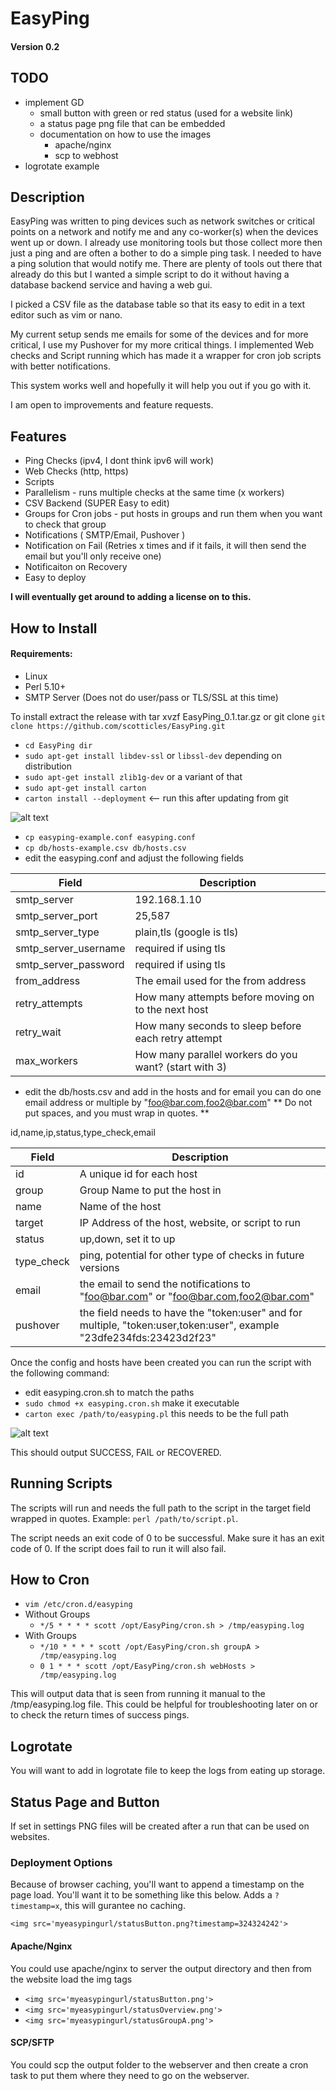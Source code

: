 # EasyPing

#### Version 0.2

## TODO
* implement GD
    * small button with green or red status (used for a website link)
    * a status page png file that can be embedded
    * documentation on how to use the images
        * apache/nginx
        * scp to webhost
* logrotate example

## Description

EasyPing was written to ping devices such as network switches or critical points on a network and notify me and any co-worker(s) when the devices went up or down. I already use monitoring tools but those collect more then just a ping and are often a bother to do a simple ping task. I needed to have a ping solution that would notify me. There are plenty of tools out there that already do this but I wanted a simple script to do it without having a database backend service and having a web gui.

I picked a CSV file as the database table so that its easy to edit in a text editor such as vim or nano.

My current setup sends me emails for some of the devices and for more critical, I use my Pushover for my more critical things. I implemented Web checks and Script running which has made it a wrapper for cron job scripts with better notifications.

This system works well and hopefully it will help you out if you go with it.

I am open to improvements and feature requests.

## Features

* Ping Checks (ipv4, I dont think ipv6 will work)
* Web Checks (http, https)
* Scripts
* Parallelism - runs multiple checks at the same time (x workers)
* CSV Backend (SUPER Easy to edit)
* Groups for Cron jobs - put hosts in groups and run them when you want to check that group
* Notifications ( SMTP/Email, Pushover )
* Notification on Fail (Retries x times and if it fails, it will then send the email but you'll only receive one)
* Notificaiton on Recovery
* Easy to deploy

**I will eventually get around to adding a license on to this.**

## How to Install

#### Requirements: 

 * Linux
 * Perl 5.10+
 * SMTP Server (Does not do user/pass or TLS/SSL at this time)

To install extract the release with tar xvzf EasyPing_0.1.tar.gz or git clone
`git clone https://github.com/scotticles/EasyPing.git`

* `cd EasyPing dir`
* `sudo apt-get install libdev-ssl` or `libssl-dev` depending on distribution
* `sudo apt-get install zlib1g-dev` or a variant of that
* `sudo apt-get install carton`
* `carton install --deployment` <-- run this after updating from git

![alt text](https://github.com/scotticles/EasyPing/raw/master/screenshots/screenshot-1.png "Carton Install")

* `cp easyping-example.conf easyping.conf`
* `cp db/hosts-example.csv db/hosts.csv`
* edit the easyping.conf and adjust the following fields

| Field                 | Description   |
| ---------------       |---------------|
| smtp_server           | 192.168.1.10                                          |
| smtp_server_port      | 25,587                                                | 
| smtp_server_type      | plain,tls (google is tls)                             | 
| smtp_server_username  | required if using tls                                 |
| smtp_server_password  | required if using tls                                 |
| from_address          | The email used for the from address                   |
| retry_attempts        | How many attempts before moving on to the next host   |
| retry_wait            | How many seconds to sleep before each retry attempt   |
| max_workers           | How many parallel workers do you want? (start with 3) |

* edit the db/hosts.csv and add in the hosts and for email you can do one email address or multiple
by "foo@bar.com,foo2@bar.com" 
** Do not put spaces, and you must wrap in quotes. **

id,name,ip,status,type_check,email

| Field          | Description   |
| ---------------|---------------|
| id         | A unique id for each host                                                         |
| group      | Group Name to put the host in                                                     |
| name       | Name of the host                                                                  |
| target     | IP Address of the host, website, or script to run                                 |
| status     | up,down, set it to up                                                             |
| type_check | ping, potential for other type of checks in future versions                       |
| email      | the email to send the notifications to "foo@bar.com" or "foo@bar.com,foo2@bar.com"|
| pushover   | the field needs to have the "token:user" and for multiple, "token:user,token:user", example  "23dfe234fds:23423d2f23" |


Once the config and hosts have been created you can run the script with the following command:
* edit easyping.cron.sh to match the paths
* `sudo chmod +x easyping.cron.sh` make it executable
* `carton exec /path/to/easyping.pl` this needs to be the full path


![alt text](https://github.com/scotticles/EasyPing/raw/master/screenshots/screenshot.png "Run Screenshot")

This should output SUCCESS, FAIL or RECOVERED.
 

## Running Scripts
The scripts will run and needs the full path to the script in the target field wrapped in quotes. Example: `perl /path/to/script.pl`.

The script needs an exit code of 0 to be successful. Make sure it has an exit code of 0. If the script does fail to run it will also fail.

## How to Cron
* `vim /etc/cron.d/easyping`
* Without Groups
    * `*/5 * * * * scott /opt/EasyPing/cron.sh > /tmp/easyping.log`
* With Groups
    * `*/10 * * * * scott /opt/EasyPing/cron.sh groupA > /tmp/easyping.log`
    * `0 1 * * * scott /opt/EasyPing/cron.sh webHosts > /tmp/easyping.log`

This will output data that is seen from running it manual to the /tmp/easyping.log file. This could 
be helpful for troubleshooting later on or to check the return times of success pings.

## Logrotate
You will want to add in logrotate file to keep the logs from eating up storage.

## Status Page and Button
If set in settings PNG files will be created after a run that can be used on websites.
### Deployment Options

Because of browser caching, you'll want to append a timestamp on the page load. You'll want it to be something like this below. Adds a ` ?timestamp=x `, this will gurantee no caching.
 
` <img src='myeasypingurl/statusButton.png?timestamp=324324242'> `

#### Apache/Nginx
You could use apache/nginx to server the output directory and then from the website load the img tags
* ` <img src='myeasypingurl/statusButton.png'> `
* ` <img src='myeasypingurl/statusOverview.png'> `
* ` <img src='myeasypingurl/statusGroupA.png'> `

#### SCP/SFTP
You could scp the output folder to the webserver and then create a cron task to put them where they need to go on the webserver.